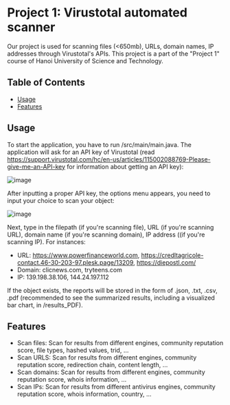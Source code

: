 # Project 1: Virustotal automated scanner

Our project is used for scanning files (<650mb), URLs, domain names, IP addresses through Virustotal's APIs. This project is a part of the "Project 1" course of Hanoi University of Science and Technology.

## Table of Contents

- [Usage](#usage)
- [Features](#features)

## Usage

To start the application, you have to run /src/main/main.java. The application will ask for an API key of Virustotal (read https://support.virustotal.com/hc/en-us/articles/115002088769-Please-give-me-an-API-key for information about getting an API key):

![image](https://github.com/ndmch3w/Project1Test1/assets/130122471/3472c632-dce6-4f03-8b18-4736e8fcc964)

After inputting a proper API key, the options menu appears, you need to input your choice to scan your object:

![image](https://github.com/ndmch3w/Project1Test1/assets/130122471/69ac37c6-6d34-46ab-9bfd-37487d29b097)

Next, type in the filepath (if you're scanning file), URL (if you're scanning URL), domain name (if you're scanning domain), IP address ((if you're scanning IP).
For instances:
 + URL: https://www.powerfinanceworld.com, https://credltagricole-contact.46-30-203-97.plesk.page/13209, https://diepostl.com/
 + Domain: clicnews.com, tryteens.com
 + IP: 139.198.38.106, 144.24.197.112

If the object exists, the reports will be stored in the form of .json, .txt, .csv, .pdf (recommended to see the summarized results, including a visualized bar chart, in /results_PDF).


## Features

- Scan files: Scan for results from different engines, community reputation score, file types, hashed values, trid, ...
- Scan URLS: Scan for results from different engines, community reputation score, redirection chain, content length, ...
- Scan domains: Scan for results from different engines, community reputation score, whois information, ...
- Scan IPs: Scan for results from different antivirus engines, community reputation score, whois information, country, ...

